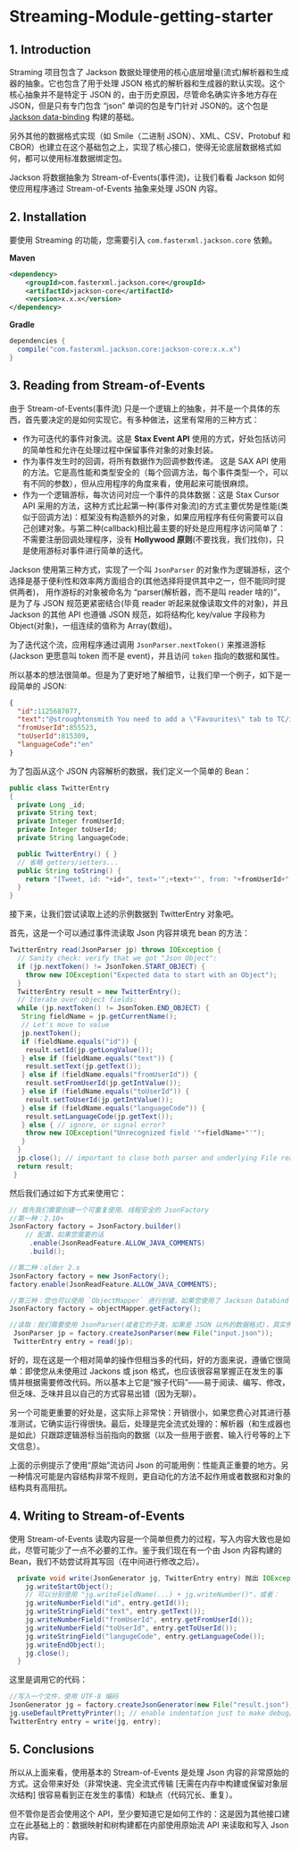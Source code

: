 # Streaming-Module-getting-starter

## 1. Introduction

Straming 项目包含了 Jackson 数据处理使用的核心底层增量(流式)解析器和生成器的抽象。它也包含了用于处理 JSON 格式的解析器和生成器的默认实现。这个核心抽象并不是特定于 JSON 的，由于历史原因，尽管命名确实许多地方存在 JSON，但是只有专门包含 “json” 单词的包是专门针对 JSON的。这个包是  [Jackson data-binding](https://github.com/FasterXML/jackson-databind) 构建的基础。

另外其他的数据格式实现（如 Smile（二进制 JSON）、XML、CSV、Protobuf 和 CBOR）也建立在这个基础包之上，实现了核心接口，使得无论底层数据格式如何，都可以使用标准数据绑定包。

Jackson 将数据抽象为 Stream-of-Events(事件流)，让我们看看 Jackson 如何使应用程序通过 Stream-of-Events 抽象来处理 JSON 内容。

## 2. Installation

要使用 Streaming 的功能，您需要引入 `com.fasterxml.jackson.core` 依赖。

**Maven**

```xml
<dependency>
    <groupId>com.fasterxml.jackson.core</groupId>
    <artifactId>jackson-core</artifactId>
    <version>x.x.x</version>
</dependency>
```

**Gradle**

```groovy
dependencies {
  compile("com.fasterxml.jackson.core:jackson-core:x.x.x")
}
```

## 3. Reading from Stream-of-Events

由于 Stream-of-Events(事件流) 只是一个逻辑上的抽象，并不是一个具体的东西，首先要决定的是如何实现它。有多种做法，这里有常用的三种方式：

- 作为可迭代的事件对象流。这是 **Stax Event API** 使用的方式，好处包括访问的简单性和允许在处理过程中保留事件对象的对象封装。
- 作为事件发生时的回调，将所有数据作为回调参数传递。 这是 SAX API 使用的方法。它是高性能和类型安全的（每个回调方法，每个事件类型一个，可以有不同的参数），但从应用程序的角度来看，使用起来可能很麻烦。
- 作为一个逻辑游标，每次访问对应一个事件的具体数据：这是 Stax Cursor API 采用的方法，这种方式比起第一种(事件对象流)的方式主要优势是性能(类似于回调方法)：框架没有构造额外的对象，如果应用程序有任何需要可以自己创建对象。与第二种(callback)相比最主要的好处是应用程序访问简单了：不需要注册回调处理程序，没有 **Hollywood 原则**(不要找我，我们找你)，只是使用游标对事件进行简单的迭代。

Jackson 使用第三种方式，实现了一个叫 `JsonParser` 的对象作为逻辑游标，这个选择是基于便利性和效率两方面组合的(其他选择将提供其中之一，但不能同时提供两者)， 用作游标的对象被命名为 “parser(解析器，而不是叫 reader 啥的)”，是为了与 JSON 规范更紧密结合(毕竟 reader 听起来就像读取文件的对象)，并且 Jackson 的其他 API 也遵循 JSON 规范，如将结构化 key/value 字段称为 Object(对象)，一组连续的值称为 Array(数组)。

为了迭代这个流，应用程序通过调用 `JsonParser.nextToken()` 来推进游标(Jackson 更愿意叫 token 而不是 event)，并且访问 `token` 指向的数据和属性。

所以基本的想法很简单。但是为了更好地了解细节，让我们举一个例子，如下是一段简单的 JSON:

```json
{
  "id":1125687077,
  "text":"@stroughtonsmith You need to add a \"Favourites\" tab to TC/iPhone. Like what TwitterFon did. I can't WAIT for your Twitter App!! :) Any ETA?",
  "fromUserId":855523, 
  "toUserId":815309,
  "languageCode":"en"
}
```

为了包函从这个 JSON 内容解析的数据，我们定义一个简单的 Bean：

```java
public class TwitterEntry
{
  private Long _id;  
  private String text;
  private Integer fromUserId;
  private Integer toUserId;
  private String languageCode;

  public TwitterEntry() { }
  // 省略 getters/setters...
  public String toString() {
    return "[Tweet, id: "+id+", text='";+text+"', from: "+fromUserId+", to: "+toUserId+", lang: "+languageCode+"]";
  }
}
```

接下来，让我们尝试读取上述的示例数据到 TwitterEntry 对象吧。

首先，这是一个可以通过事件流读取 Json 内容并填充 bean 的方法：

```java
TwitterEntry read(JsonParser jp) throws IOException {
  // Sanity check: verify that we got "Json Object":
  if (jp.nextToken() != JsonToken.START_OBJECT) {
    throw new IOException("Expected data to start with an Object");
  }
  TwitterEntry result = new TwitterEntry();
  // Iterate over object fields:
  while (jp.nextToken() != JsonToken.END_OBJECT) {
   String fieldName = jp.getCurrentName();
   // Let's move to value
   jp.nextToken();
   if (fieldName.equals("id")) {
    result.setId(jp.getLongValue());
   } else if (fieldName.equals("text")) {
    result.setText(jp.getText());
   } else if (fieldName.equals("fromUserId")) {
    result.setFromUserId(jp.getIntValue());
   } else if (fieldName.equals("toUserId")) {
    result.setToUserId(jp.getIntValue());
   } else if (fieldName.equals("languageCode")) {
    result.setLanguageCode(jp.getText());
   } else { // ignore, or signal error?
    throw new IOException("Unrecognized field '"+fieldName+"'");
   }
  }
  jp.close(); // important to close both parser and underlying File reader
  return result;
 }
```

然后我们通过如下方式来使用它：

```java
// 首先我们需要创建一个可重复使用、线程安全的 JsonFactory
//第一种：2.10+
JsonFactory factory = JsonFactory.builder()
	// 配置，如果您需要的话
     .enable(JsonReadFeature.ALLOW_JAVA_COMMENTS)
     .build();

//第二种：older 2.x
JsonFactory factory = new JsonFactory();
factory.enable(JsonReadFeature.ALLOW_JAVA_COMMENTS);

//第三种：您也可以使用 `ObjectMapper` 进行创建，如果您使用了 Jackson Databind package
JsonFactory factory = objectMapper.getFactory();

//读取：我们需要使用 JsonParser(或者它的子类，如果是 JSON 以外的数据格式)，其实例由 JsonFactory 构造。
 JsonParser jp = factory.createJsonParser(new File("input.json"));
 TwitterEntry entry = read(jp);
```

好的，现在这是一个相对简单的操作但相当多的代码，好的方面来说，遵循它很简单：即使您从未使用过 Jackons 或 json 格式，也应该很容易掌握正在发生的事情并根据需要修改代码。所以基本上它是“猴子代码”——易于阅读、编写、修改，但乏味、乏味并且以自己的方式容易出错（因为无聊）。

另一个可能更重要的好处是，这实际上非常快：开销很小，如果您费心对其进行基准测试，它确实运行得很快。最后，处理是完全流式处理的：解析器（和生成器也是如此）只跟踪逻辑游标当前指向的数据（以及一些用于嵌套、输入行号等的上下文信息）。

上面的示例提示了使用“原始”流访问 Json 的可能用例：性能真正重要的地方。另一种情况可能是内容结构非常不规则，更自动化的方法不起作用或者数据和对象的结构具有高阻抗。

## 4. Writing to Stream-of-Events

使用 Stream-of-Events 读取内容是一个简单但费力的过程，写入内容大致也是如此，尽管可能少了一点不必要的工作。鉴于我们现在有一个由 Json 内容构建的 Bean，我们不妨尝试将其写回（在中间进行修改之后）。

```java
  private void write(JsonGenerator jg, TwitterEntry entry) 抛出 IOException { 
    jg.writeStartObject(); 
    // 可以分别使用 "jg.writeFieldName(...) + jg.writeNumber()"，或者：
    jg.writeNumberField("id", entry.getId()); 
    jg.writeStringField("text", entry.getText()); 
    jg.writeNumberField("fromUserId", entry.getFromUserId()); 
    jg.writeNumberField("toUserId", entry.getToUserId()); 
    jg.writeStringField("langugeCode", entry.getLanguageCode()); 
    jg.writeEndObject(); 
    jg.close(); 
  }
```

这里是调用它的代码：

```java
//写入一个文件，使用 UTF-8 编码
JsonGenerator jg = factory.createJsonGenerator(new File("result.json"), JsonEncoding.UTF8);
jg.useDefaultPrettyPrinter(); // enable indentation just to make debug/testing easier
TwitterEntry entry = write(jg, entry);
```

## 5. **Conclusions**

所以从上面来看，使用基本的 Stream-of-Events 是处理 Json 内容的非常原始的方式。这会带来好处（非常快速、完全流式传输 [无需在内存中构建或保留对象层次结构] 很容易看到正在发生的事情）和缺点（代码冗长、重复）。

但不管你是否会使用这个 API，至少要知道它是如何工作的：这是因为其他接口建立在此基础上的：数据映射和树构建都在内部使用原始流 API 来读取和写入 Json 内容。